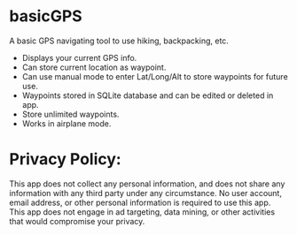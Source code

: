 # basicGPS
A basic GPS navigating tool to use hiking, backpacking, etc.

- Displays your current GPS info.
- Can store current location as waypoint.
- Can use manual mode to enter Lat/Long/Alt to store waypoints for future use.
- Waypoints stored in SQLite database and can be edited or deleted in app.
- Store unlimited waypoints.
- Works in airplane mode.

# Privacy Policy:
This app does not collect any personal information, and does not share any information with any third party under any circumstance. 
No user account, email address, or other personal information is required to use this app.   
This app does not engage in ad targeting, data mining, or other activities that would compromise your privacy. 
